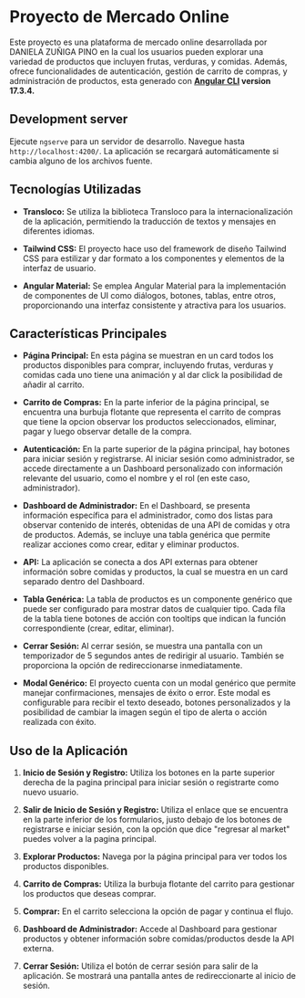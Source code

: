 
# Proyecto de Mercado Online

Este proyecto es una plataforma de mercado online desarrollada por DANIELA ZUÑIGA PINO en la cual los usuarios pueden explorar una variedad de productos que incluyen frutas, verduras, y comidas. Además, ofrece funcionalidades de autenticación, gestión de carrito de compras, y administración de productos, esta generado con **[Angular CLI](https://github.com/angular/angular-cli) version 17.3.4.** 


## Development server

Ejecute `ngserve` para un servidor de desarrollo. Navegue hasta `http://localhost:4200/`. La aplicación se recargará automáticamente si cambia alguno de los archivos fuente.


## Tecnologías Utilizadas

- **Transloco:** Se utiliza la biblioteca Transloco para la internacionalización de la aplicación, permitiendo la traducción de textos y mensajes en diferentes idiomas.
  
- **Tailwind CSS:** El proyecto hace uso del framework de diseño Tailwind CSS para estilizar y dar formato a los componentes y elementos de la interfaz de usuario.

- **Angular Material:** Se emplea Angular Material para la implementación de componentes de UI como diálogos, botones, tablas, entre otros, proporcionando una interfaz consistente y atractiva para los usuarios.


## Características Principales

- **Página Principal:** En esta página se muestran en un card todos los productos disponibles para comprar, incluyendo frutas, verduras y comidas cada uno tiene una animación y al dar click la posibilidad de añadir al carrito. 

- **Carrito de Compras:** En la parte inferior de la página principal, se encuentra una burbuja flotante que representa el carrito de compras que tiene la opcion observar los productos seleccionados, eliminar, pagar y luego observar detalle de la compra.
  
- **Autenticación:** En la parte superior de la página principal, hay botones para iniciar sesión y registrarse. Al iniciar sesión como administrador, se accede directamente a un Dashboard personalizado con información relevante del usuario, como el nombre y el rol (en este caso, administrador).

- **Dashboard de Administrador:** En el Dashboard, se presenta información específica para el administrador, como dos listas para observar contenido de interés, obtenidas de una API de comidas y otra de productos. Además, se incluye una tabla genérica que permite realizar acciones como crear, editar y eliminar productos.

- **API:** La aplicación se conecta a dos API externas para obtener información sobre comidas y productos, la cual se muestra en un card separado dentro del Dashboard.

- **Tabla Genérica:** La tabla de productos es un componente genérico que puede ser configurado para mostrar datos de cualquier tipo. Cada fila de la tabla tiene botones de acción con tooltips que indican la función correspondiente (crear, editar, eliminar).

- **Cerrar Sesión:** Al cerrar sesión, se muestra una pantalla con un temporizador de 5 segundos antes de redirigir al usuario. También se proporciona la opción de redireccionarse inmediatamente.

- **Modal Genérico:** El proyecto cuenta con un modal genérico que permite manejar confirmaciones, mensajes de éxito o error. Este modal es configurable para recibir el texto deseado, botones personalizados y la posibilidad de cambiar la imagen según el tipo de alerta o acción realizada con éxito.


## Uso de la Aplicación

1. **Inicio de Sesión y Registro:** Utiliza los botones en la parte superior derecha de la pagina principal para iniciar sesión o registrarte como nuevo usuario.

1. **Salir de Inicio de Sesión y Registro:** Utiliza el enlace que se encuentra en la parte inferior de los formularios, justo debajo de los botones de registrarse e iniciar sesión, con la opción que dice "regresar al market" puedes volver a la pagina principal.

2. **Explorar Productos:** Navega por la página principal para ver todos los productos disponibles.

3. **Carrito de Compras:** Utiliza la burbuja flotante del carrito para gestionar los productos que deseas comprar.

4. **Comprar:** En el carrito selecciona la opción de pagar y continua el flujo.

4. **Dashboard de Administrador:** Accede al Dashboard para gestionar productos y obtener información sobre comidas/productos desde la API externa.

5. **Cerrar Sesión:** Utiliza el botón de cerrar sesión para salir de la aplicación. Se mostrará una pantalla antes de redireccionarte al inicio de sesión.


